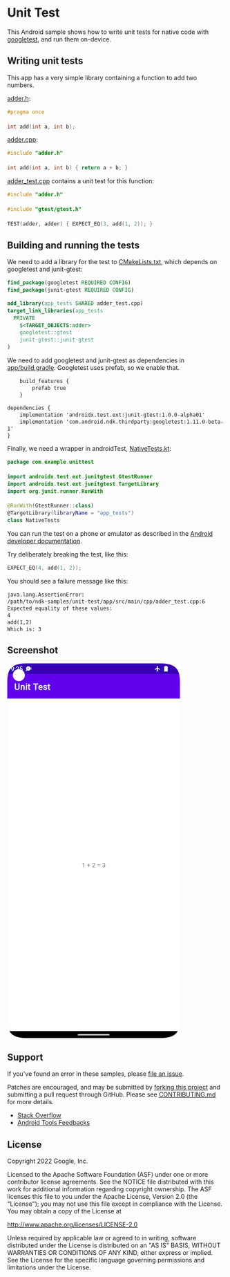 Unit Test
=========
This Android sample shows how to write unit tests for native code with
[googletest](https://github.com/google/googletest), and run them on-device.

Writing unit tests
------------------

This app has a very simple library containing a function to add two numbers.

[adder.h](app/src/main/cpp/adder.h):
```C++
#pragma once

int add(int a, int b);
```

[adder.cpp](app/src/main/cpp/adder.cpp):
```C++
#include "adder.h"

int add(int a, int b) { return a + b; }
```

[adder_test.cpp](app/src/main/cpp/adder_test.cpp) contains a unit test for this function:

```C++
#include "adder.h"

#include "gtest/gtest.h"

TEST(adder, adder) { EXPECT_EQ(3, add(1, 2)); }
```

Building and running the tests
------------------------------

We need to add a library for the test to [CMakeLists.txt](app/src/main/cpp/CMakeLists.txt), which depends on googletest and junit-gtest:

```cmake
find_package(googletest REQUIRED CONFIG)
find_package(junit-gtest REQUIRED CONFIG)
```

```cmake
add_library(app_tests SHARED adder_test.cpp)
target_link_libraries(app_tests
  PRIVATE
    $<TARGET_OBJECTS:adder>
    googletest::gtest
    junit-gtest::junit-gtest
)
```

We need to add googletest and junit-gtest as dependencies in [app/build.gradle](app/build.gradle). Googletest uses prefab, so we enable that.

```
    build_features {
    	prefab true
    }
```

```
dependencies {
    implementation 'androidx.test.ext:junit-gtest:1.0.0-alpha01'
    implementation 'com.android.ndk.thirdparty:googletest:1.11.0-beta-1'
}
```

Finally, we need a wrapper in androidTest, [NativeTests.kt](app/src/androidTest/java/com/example/unittest/NativeTests.kt):

```kotlin
package com.example.unittest

import androidx.test.ext.junitgtest.GtestRunner
import androidx.test.ext.junitgtest.TargetLibrary
import org.junit.runner.RunWith

@RunWith(GtestRunner::class)
@TargetLibrary(libraryName = "app_tests")
class NativeTests
```

You can run the test on a phone or emulator as described in the [Android developer documentation](https://developer.android.com/studio/test/test-in-android-studio).

Try deliberately breaking the test, like this:

```C++
EXPECT_EQ(4, add(1, 2));
```

You should see a failure message like this:

```
java.lang.AssertionError:
/path/to/ndk-samples/unit-test/app/src/main/cpp/adder_test.cpp:6
Expected equality of these values:
4
add(1,2)
Which is: 3
```

Screenshot
-----------
![screenshot](screenshot.png)

Support
-------
If you've found an error in these samples, please [file an issue](https://github.com/googlesamples/android-ndk/issues/new).

Patches are encouraged, and may be submitted by [forking this project](https://github.com/googlesamples/android-ndk/fork) and
submitting a pull request through GitHub. Please see [CONTRIBUTING.md](../CONTRIBUTING.md) for more details.

- [Stack Overflow](http://stackoverflow.com/questions/tagged/android-ndk)
- [Android Tools Feedbacks](http://tools.android.com/feedback)

License
-------
Copyright 2022 Google, Inc.

Licensed to the Apache Software Foundation (ASF) under one or more contributor
license agreements.  See the NOTICE file distributed with this work for
additional information regarding copyright ownership.  The ASF licenses this
file to you under the Apache License, Version 2.0 (the "License"); you may not
use this file except in compliance with the License.  You may obtain a copy of
the License at

  http://www.apache.org/licenses/LICENSE-2.0

Unless required by applicable law or agreed to in writing, software
distributed under the License is distributed on an "AS IS" BASIS, WITHOUT
WARRANTIES OR CONDITIONS OF ANY KIND, either express or implied.  See the
License for the specific language governing permissions and limitations under
the License.
